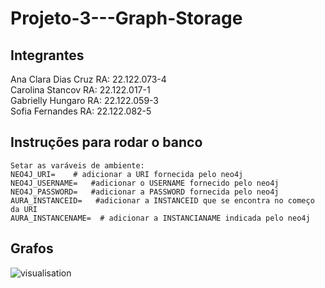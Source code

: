 # Projeto-3---Graph-Storage

## Integrantes
Ana Clara Dias Cruz RA: 22.122.073-4
<br>
Carolina Stancov RA: 22.122.017-1
<br>
Gabrielly Hungaro RA: 22.122.059-3
<br>
Sofia Fernandes RA: 22.122.082-5

## Instruções para rodar o banco
```
Setar as varáveis de ambiente:
NEO4J_URI=    # adicionar a URI fornecida pelo neo4j
NEO4J_USERNAME=   #adicionar o USERNAME fornecido pelo neo4j
NEO4J_PASSWORD=   #adicionar a PASSWORD fornecida pelo neo4j 
AURA_INSTANCEID=   #adicionar a INSTANCEID que se encontra no começo da URI
AURA_INSTANCENAME=  # adicionar a INSTANCIANAME indicada pelo neo4j 
```

## Grafos
![visualisation](https://github.com/user-attachments/assets/ec4122e2-23ad-4968-8fcf-e2fd2831c9fb)
